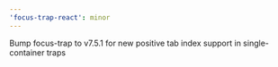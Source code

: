 ```yaml
---
'focus-trap-react': minor
---
```


Bump focus-trap to v7.5.1 for new positive tab index support in single-container traps
